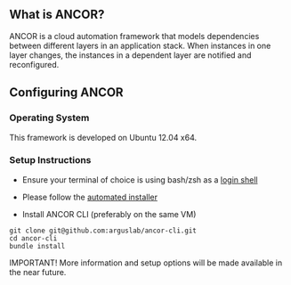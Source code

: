 ## What is ANCOR?

ANCOR is a cloud automation framework that models dependencies between different layers in an
application stack. When instances in one layer changes, the instances in a dependent layer
are notified and reconfigured.

## Configuring ANCOR

### Operating System

This framework is developed on Ubuntu 12.04 x64. 

### Setup Instructions

- Ensure your terminal of choice is using bash/zsh as a [login shell](https://rvm.io/support/faq)

- Please follow the [automated installer](https://github.com/arguslab/ancor-environment) 

- Install ANCOR CLI (preferably on the same VM)

```
git clone git@github.com:arguslab/ancor-cli.git
cd ancor-cli
bundle install
```

IMPORTANT! More information and setup options will be made available in the near future.
